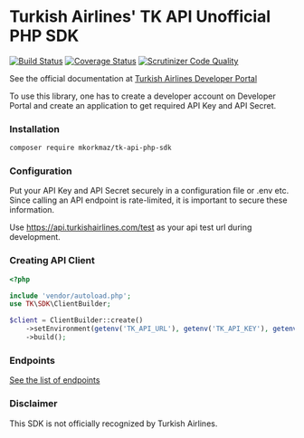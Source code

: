 # Turkish Airlines' TK API Unofficial PHP SDK

[![Build Status](https://api.travis-ci.org/mkorkmaz/tk-api-php-sdk.svg?branch=master)](https://travis-ci.org/mkorkmaz/tk-api-php-sdk) 
[![Coverage Status](https://coveralls.io/repos/github/mkorkmaz/tk-api-php-sdk/badge.svg?branch=master)](https://coveralls.io/github/mkorkmaz/tk-api-php-sdk?branch=master) 
[![Scrutinizer Code Quality](https://scrutinizer-ci.com/g/mkorkmaz/tk-api-php-sdk/badges/quality-score.png?b=master)](https://scrutinizer-ci.com/g/mkorkmaz/tk-api-php-sdk/?branch=master) 

See the official documentation at [Turkish Airlines Developer Portal](https://developer.turkishairlines.com/)

To use this library, one has to create a developer account on Developer Portal and create an application to get required API Key and API Secret.


### Installation

```bash
composer require mkorkmaz/tk-api-php-sdk
```

### Configuration

Put your API Key and API Secret securely in a configuration file or .env etc. Since calling an API endpoint is rate-limited, it is important to secure these information.

Use https://api.turkishairlines.com/test as your api test url during development.


### Creating API Client


```PHP
<?php

include 'vendor/autoload.php';
use TK\SDK\ClientBuilder;

$client = ClientBuilder::create()
	->setEnvironment(getenv('TK_API_URL'), getenv('TK_API_KEY'), getenv('TK_API_SECRET'))
	->build();
```

### Endpoints

[See the list of endpoints](docs/endpoints/index.md)
### Disclaimer

This SDK is not officially recognized by Turkish Airlines. 